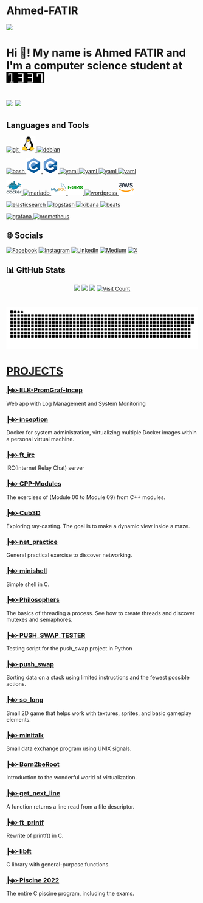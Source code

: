# Ahmed-FATIR
<img src="https://user-images.githubusercontent.com/73097560/115834477-dbab4500-a447-11eb-908a-139a6edaec5c.gif">
<h1 align="left">
  Hi 👋! My name is Ahmed FATIR and I'm a computer science student at
  <a href="https://1337.ma/en/" target="_blank" rel="noreferrer"> <img src="https://github.com/AhmedFatir/AhmedFatir/blob/master/1337.png" alt="1337" width="100" height="28"/> </a>

[![](https://badge.mediaplus.ma/darkblue/afatir)](https://github.com/oakoudad/badge42)
<img src="https://user-images.githubusercontent.com/73097560/115834477-dbab4500-a447-11eb-908a-139a6edaec5c.gif">

###
## Languages and Tools
<p align="left"> 
 <a href="https://git-scm.com/" target="_blank" rel="noreferrer"> <img src="https://www.vectorlogo.zone/logos/git-scm/git-scm-icon.svg" alt="git" width="40" height="40"/> </a> 
 <a href="https://www.linux.org/" target="_blank" rel="noreferrer"> <img src="https://raw.githubusercontent.com/devicons/devicon/master/icons/linux/linux-original.svg" alt="linux" width="40" height="40"/> </a> 
 <a href="https://www.debian.org/" target="_blank" rel="noreferrer"> <img src="https://cdn.jsdelivr.net/gh/devicons/devicon@latest/icons/debian/debian-original.svg" alt="debian" width="40" height="40"/> </a> 

 <a href="https://www.gnu.org/software/bash/" target="_blank" rel="noreferrer"> <img src="https://cdn.jsdelivr.net/gh/devicons/devicon@latest/icons/bash/bash-original.svg" alt="bash" width="40" height="40"/> </a> 
 <a href="https://www.cprogramming.com/" target="_blank" rel="noreferrer"> <img src="https://raw.githubusercontent.com/devicons/devicon/master/icons/c/c-original.svg" alt="c" width="40" height="40"/> </a> 
 <a href="https://cplusplus.com/" target="_blank" rel="noreferrer"> <img src="https://raw.githubusercontent.com/devicons/devicon/master/icons/cplusplus/cplusplus-original.svg" alt="cplusplus" width="40" height="40"/> </a> 
 <a href="https://yaml.org/" target="_blank" rel="noreferrer"> <img src="https://cdn.jsdelivr.net/gh/devicons/devicon@latest/icons/yaml/yaml-original.svg" alt="yaml" width="40" height="40"/> </a>
 <a href="https://www.python.org/" target="_blank" rel="noreferrer"> <img src="https://cdn.jsdelivr.net/gh/devicons/devicon@latest/icons/python/python-original.svg" alt="yaml" width="40" height="40"/> </a>
 <a href="https://www.djangoproject.com/" target="_blank" rel="noreferrer"> <img src="https://cdn.jsdelivr.net/gh/devicons/devicon@latest/icons/djangorest/djangorest-original.svg" alt="yaml" width="40" height="40"/> </a>
 <a href="https://www.django-rest-framework.org/" target="_blank" rel="noreferrer"> <img src="https://cdn.jsdelivr.net/gh/devicons/devicon@latest/icons/django/django-plain-wordmark.svg" alt="yaml" width="40" height="40"/> </a>

 <a href="https://www.docker.com/" target="_blank" rel="noreferrer"> <img src="https://raw.githubusercontent.com/devicons/devicon/master/icons/docker/docker-original-wordmark.svg" alt="docker" width="40" height="40"/> </a> 
 <a href="https://mariadb.org/" target="_blank" rel="noreferrer"> <img src="https://www.vectorlogo.zone/logos/mariadb/mariadb-icon.svg" alt="mariadb" width="40" height="40"/> </a>
 <a href="https://www.mysql.com/" target="_blank" rel="noreferrer"> <img src="https://raw.githubusercontent.com/devicons/devicon/master/icons/mysql/mysql-original-wordmark.svg" alt="mysql" width="40" height="40"/> </a> 
 <a href="https://www.nginx.com" target="_blank" rel="noreferrer"> <img src="https://raw.githubusercontent.com/devicons/devicon/master/icons/nginx/nginx-original.svg" alt="nginx" width="40" height="40"/> </a> 
 <a href="https://wordpress.com/" target="_blank" rel="noreferrer"> <img src="https://cdn.jsdelivr.net/gh/devicons/devicon@latest/icons/wordpress/wordpress-plain.svg" alt="wordpress" width="40" height="40"/> </a> 
 <a href="https://aws.amazon.com" target="_blank" rel="noreferrer"> <img src="https://raw.githubusercontent.com/devicons/devicon/master/icons/amazonwebservices/amazonwebservices-original-wordmark.svg" alt="aws" width="40" height="40"/> </a> 

 <a href="https://www.elastic.co" target="_blank" rel="noreferrer"> <img src="https://cdn.jsdelivr.net/gh/devicons/devicon@latest/icons/elasticsearch/elasticsearch-original.svg" alt="elasticsearch" width="40" height="40"/> </a> 
 <a href="https://www.elastic.co/logstash" target="_blank" rel="noreferrer"> <img src="https://cdn.jsdelivr.net/gh/devicons/devicon@latest/icons/logstash/logstash-original.svg" alt="logstash" width="40" height="40"/> </a> 
 <a href="https://www.elastic.co/kibana" target="_blank" rel="noreferrer"> <img src="https://cdn.jsdelivr.net/gh/devicons/devicon@latest/icons/kibana/kibana-original.svg" alt="kibana" width="40" height="40"/> </a> 
 <a href="https://www.elastic.co/beats" target="_blank" rel="noreferrer"> <img src="https://cdn.jsdelivr.net/gh/devicons/devicon@latest/icons/beats/beats-original.svg" alt="beats" width="40" height="40"/> </a> 

 <a href="https://grafana.com/" target="_blank" rel="noreferrer"> <img src="https://cdn.jsdelivr.net/gh/devicons/devicon@latest/icons/grafana/grafana-original.svg" alt="grafana" width="40" height="40"/> </a> 
 <a href="https://prometheus.io/" target="_blank" rel="noreferrer"> <img src="https://cdn.jsdelivr.net/gh/devicons/devicon@latest/icons/prometheus/prometheus-original.svg" alt="prometheus" width="40" height="40"/> </a> 
</p>

###

## 🌐 Socials
[![Facebook](https://img.shields.io/badge/Facebook-%231877F2.svg?logo=Facebook&logoColor=white)](https://facebook.com/ahmed.fatir0/)
[![Instagram](https://img.shields.io/badge/Instagram-%23E4405F.svg?logo=Instagram&logoColor=white)](https://instagram.com/ahmed__fatir/) 
[![LinkedIn](https://img.shields.io/badge/LinkedIn-%230077B5.svg?logo=linkedin&logoColor=white)](https://linkedin.com/in/ahmed-fatir-9a40a62a3/) 
[![Medium](https://img.shields.io/badge/Medium-12100E?logo=medium&logoColor=white)](https://medium.com/@afatir.ahmedfatir) 
[![X](https://img.shields.io/badge/X-black.svg?logo=X&logoColor=white)](https://x.com/AhmedFatir_) 

###

## 📊 GitHub Stats
<div align="center">
    <img src="https://github-readme-stats.vercel.app/api?username=AhmedFatir&theme=vue-dark&hide_border=false&include_all_commits=true&count_private=true" />
    <img src="https://github-readme-stats.vercel.app/api/top-langs/?username=AhmedFatir&theme=vue-dark&hide_border=false&include_all_commits=true&count_private=true&layout=compact" />
    <img src="https://github-readme-streak-stats.herokuapp.com/?user=AhmedFatir&theme=vue-dark&hide_border=false" />
    <a href="https://visitcount.itsvg.in">
        <img src="https://visitcount.itsvg.in/api?id=AhmedFatir&icon=0&color=0" alt="Visit Count"/>
    </a>
</div>

###

  <br clear="both">
<img src="https://github.com/AhmedFatir/AhmedFatir/blob/master/con.svg" alt="Snake animation" />

###

# [PROJECTS](https://github.com/AhmedFatir?tab=repositories)
### [┣◈᚛ ELK-PromGraf-Incep](https://github.com/AhmedFatir/ELK-PromGraf-Incep)
Web app with Log Management and System Monitoring
### [┣◈᚛ inception](https://github.com/AhmedFatir/inception)
Docker for system administration, virtualizing multiple Docker images within a personal virtual machine.
### [┣◈᚛ ft_irc](https://github.com/AhmedFatir/ft_irc)
IRC(Internet Relay Chat) server
### [┣◈᚛ CPP-Modules](https://github.com/AhmedFatir/CPP-Modules)
The exercises of (Module 00 to Module 09) from C++ modules.
### [┣◈᚛ Cub3D](https://github.com/AhmedFatir/cub3d)
Exploring ray-casting. The goal is to make a dynamic view inside a maze.
### [┣◈᚛ net_practice](https://github.com/AhmedFatir/net_practice)
General practical exercise to discover networking.
### [┣◈᚛ minishell](https://github.com/AhmedFatir/Minishell)
Simple shell in C.
### [┣◈᚛ Philosophers](https://github.com/AhmedFatir/Philosophers)
The basics of threading a process. See how to create threads and discover mutexes and semaphores.
### [┣◈᚛ PUSH_SWAP_TESTER](https://github.com/AhmedFatir/PUSH_SWAP_TESTER)
Testing script for the push_swap project in Python
### [┣◈᚛ push_swap](https://github.com/AhmedFatir/push_swap)
Sorting data on a stack using limited instructions and the fewest possible actions.
### [┣◈᚛ so_long](https://github.com/AhmedFatir/so_long)
Small 2D game that helps work with textures, sprites, and basic gameplay elements.
### [┣◈᚛ minitalk](https://github.com/AhmedFatir/minitalk)
Small data exchange program using UNIX signals.
### [┣◈᚛ Born2beRoot](https://github.com/AhmedFatir/Born2beRoot)
Introduction to the wonderful world of virtualization.
### [┣◈᚛ get_next_line](https://github.com/AhmedFatir/get_next_line)
A function returns a line read from a file descriptor.
### [┣◈᚛ ft_printf](https://github.com/AhmedFatir/ft_printf)
Rewrite of printf() in C.
### [┣◈᚛ libft](https://github.com/AhmedFatir/libft)
C library with general-purpose functions.
### [┣◈᚛ Piscine 2022](https://github.com/AhmedFatir/piscine)
The entire C piscine program, including the exams.
